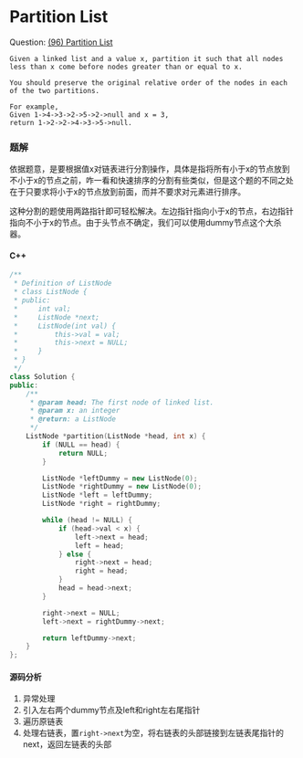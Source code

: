 # Partition List

Question: [(96) Partition List](http://www.lintcode.com/en/problem/partition-list/)
```
Given a linked list and a value x, partition it such that all nodes less than x come before nodes greater than or equal to x.

You should preserve the original relative order of the nodes in each of the two partitions.

For example,
Given 1->4->3->2->5->2->null and x = 3,
return 1->2->2->4->3->5->null.
```

### 题解

依据题意，是要根据值x对链表进行分割操作，具体是指将所有小于x的节点放到不小于x的节点之前，咋一看和快速排序的分割有些类似，但是这个题的不同之处在于只要求将小于x的节点放到前面，而并不要求对元素进行排序。

这种分割的题使用两路指针即可轻松解决。左边指针指向小于x的节点，右边指针指向不小于x的节点。由于头节点不确定，我们可以使用dummy节点这个大杀器。
#### C++

```c++
/**
 * Definition of ListNode
 * class ListNode {
 * public:
 *     int val;
 *     ListNode *next;
 *     ListNode(int val) {
 *         this->val = val;
 *         this->next = NULL;
 *     }
 * }
 */
class Solution {
public:
    /**
     * @param head: The first node of linked list.
     * @param x: an integer
     * @return: a ListNode
     */
    ListNode *partition(ListNode *head, int x) {
        if (NULL == head) {
            return NULL;
        }

        ListNode *leftDummy = new ListNode(0);
        ListNode *rightDummy = new ListNode(0);
        ListNode *left = leftDummy;
        ListNode *right = rightDummy;

        while (head != NULL) {
            if (head->val < x) {
                left->next = head;
                left = head;
            } else {
                right->next = head;
                right = head;
            }
            head = head->next;
        }

        right->next = NULL;
        left->next = rightDummy->next;

        return leftDummy->next;
    }
};
```

#### 源码分析

1. 异常处理
2. 引入左右两个dummy节点及left和right左右尾指针
3. 遍历原链表
4. 处理右链表，置`right->next`为空，将右链表的头部链接到左链表尾指针的next，返回左链表的头部

